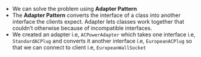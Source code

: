 * We can solve the problem using **Adapter Pattern**
* The **Adapter Pattern** converts the interface of a class into another interface the clients expect. Adapter lets classes work together that couldn’t otherwise because of incompatible interfaces.
* We created an adapter i.e, `ACPowerAdapter` which takes one interface i.e, `StandardACPlug` and converts it another interface i.e, `EuropeanACPlug` so that we can connect to client i.e, `EuropeanWallSocket`